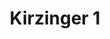 ---
title: 'Kirzinger 1'
description: ''
credit: 'Place Holder'
style: 'Craftsman'
project: 'Kirzinger'
type: 'photo'
pathToImage: '/gallery/kirz-craftsman-1.jpg'
alt: 'Kerzinger 1'
width: 2160
height: 1669
priority: 0
...
